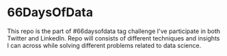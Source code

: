 # 66DaysOfData
This repo is the part of #66daysofdata tag challenge I've participate in both Twitter and LinkedIn. Repo will consists of different techniques and insights I can across while solving different problems related to data science.  
